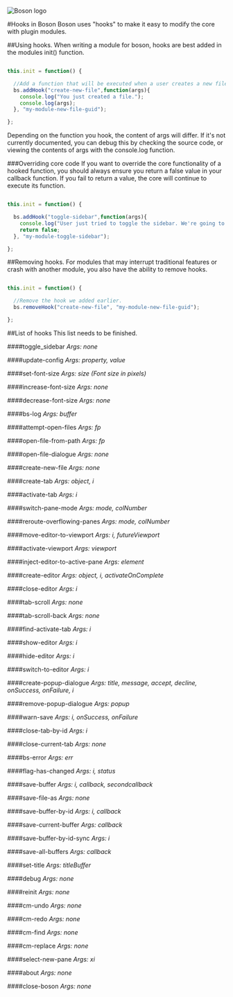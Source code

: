 ![Boson logo](https://raw.githubusercontent.com/isdampe/BosonEditorExperimental/master/assets/boson/media/logo.png)

#Hooks in Boson
Boson uses "hooks" to make it easy to modify the core with plugin modules.

##Using hooks.
When writing a module for boson, hooks are best added in the modules init() function.

```javascript

this.init = function() {

  //Add a function that will be executed when a user creates a new file.
  bs.addHook("create-new-file",function(args){
    console.log("You just created a file.");
    console.log(args);
  }, "my-module-new-file-guid");

};

```

Depending on the function you hook, the content of args will differ. If it's not currently documented, you can debug this by checking the source code, or viewing the contents of args with the console.log function.

###Overriding core code
If you want to override the core functionality of a hooked function, you should always ensure you return a false value in your callback function. If you fail to return a value, the core will continue to execute its function.

```javascript

this.init = function() {

  bs.addHook("toggle-sidebar",function(args){
    console.log("User just tried to toggle the sidebar. We're going to force prevent them by returning false.");
    return false;
  }, "my-module-toggle-sidebar");

};

```

##Removing hooks.
For modules that may interrupt traditional features or crash with another module, you also have the ability to remove hooks.

```javascript

this.init = function() {

  //Remove the hook we added earlier.
  bs.removeHook("create-new-file", "my-module-new-file-guid");

};

```

##List of hooks
This list needs to be finished.

####toggle_sidebar
_Args: none_

####update-config
_Args: property, value_

####set-font-size
_Args: size (Font size in pixels)_

####increase-font-size
_Args: none_

####decrease-font-size
_Args: none_

####bs-log
_Args: buffer_

####attempt-open-files
_Args: fp_

####open-file-from-path
_Args: fp_

####open-file-dialogue
_Args: none_

####create-new-file
_Args: none_

####create-tab
_Args: object, i_

####activate-tab
_Args: i_

####switch-pane-mode
_Args: mode, colNumber_

####reroute-overflowing-panes
_Args: mode, colNumber_

####move-editor-to-viewport
_Args: i, futureViewport_

####activate-viewport
_Args: viewport_

####inject-editor-to-active-pane
_Args: element_

####create-editor
_Args: object, i, activateOnComplete_

####close-editor
_Args: i_

####tab-scroll
_Args: none_

####tab-scroll-back
_Args: none_

####find-activate-tab
_Args: i_

####show-editor
_Args: i_

####hide-editor
_Args: i_

####switch-to-editor
_Args: i_

####create-popup-dialogue
_Args: title, message, accept, decline, onSuccess, onFailure, i_

####remove-popup-dialogue
_Args: popup_

####warn-save
_Args: i, onSuccess, onFailure_

####close-tab-by-id
_Args: i_

####close-current-tab
_Args: none_

####bs-error
_Args: err_

####flag-has-changed
_Args: i, status_

####save-buffer
_Args: i, callback, secondcallback_

####save-file-as
_Args: none_

####save-buffer-by-id
_Args: i, callback_

####save-current-buffer
_Args: callback_

####save-buffer-by-id-sync
_Args: i_

####save-all-buffers
_Args: callback_

####set-title
_Args: titleBuffer_

####debug
_Args: none_

####reinit
_Args: none_

####cm-undo
_Args: none_

####cm-redo
_Args: none_

####cm-find
_Args: none_

####cm-replace
_Args: none_

####select-new-pane
_Args: xi_

####about
_Args: none_

####close-boson
_Args: none_
